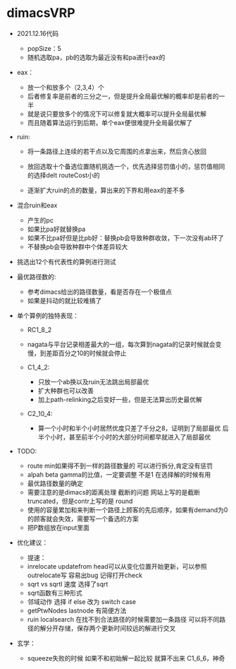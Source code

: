 # dimacsVRP

- 2021.12.16代码
    - popSize：5
    - 随机选取pa，pb的选取为最近没有和pa进行eax的

- eax：
    - 放一个和放多个（2,3,4）个
    - 后者修复率是前者的三分之一，但是提升全局最优解的概率却是前者的一半
    - 就是说只要放多个的情况下可以修复就大概率可以提升全局最优解
    - 而且随着算法运行到后期，单个eax便很难提升全局最优解了

- ruin:
    - 将一条路径上连续的若干点以及它周围的点拿出来，然后贪心放回
    - 放回选取十个备选位置随机挑选一个，优先选择惩罚值小的，惩罚值相同的选择delt routeCost小的

    - 逐渐扩大ruin的点的数量，算出来的下界和用eax的差不多

- 混合ruin和eax
    - 产生的pc
    - 如果比pa好就替换pa
    - 如果不比pa好但是比pb好：替换pb会导致种群收敛，下一次没有ab环了
    - 不替换pb会导致种群中个体差异较大

- 挑选出12个有代表性的算例进行测试

- 最优路径数的:
    - 参考dimacs给出的路径数量，看是否存在一个极值点
    - 如果是抖动的就比较难搞了

- 单个算例的独特表现：

    - RC1_8_2 
    - nagata与平台记录相差最大的一组，每次算到nagata的记录时候就会变慢，到差距百分之10的时候就会停止

    - C1_4_2:
        - 只放一个ab换以及ruin无法跳出局部最优
        - 扩大种群也可以改善
        - 加上path-relinking之后变好一些，但是无法算出历史最优解

    - C2_10_4:
        - 算一个小时和半个小时居然优度只差了千分之8，证明到了局部最优 后半个小时，甚至前半个小时的大部分时间都早就进入了局部最优

- TODO:
    - route min如果得不到一样的路径数量的 可以进行拆分,肯定没有惩罚
    - alpah beta gamma的比值，一定要调整 不是1 在选择解的时候有用
    - 最优路径数量的确定
    - 需要注意的是dimacs的距离处理 截断的问题 网站上写的是截断truncated，但是contr上写的是 round
    - 使用的容量累加和来判断一个路径上顾客的先后顺序，如果有demand为0的顾客就会失效，需要写一个备选的方案
    - 把P数组放在input里面

- 优化建议：
    - 提速：
    - inrelocate updatefrom head可以从变化位置开始更新，可以参照outrelocate写 容易出bug 记得打开check
    - sqrt vs sqrtl 速度 选择了sqrt
    - sqrt函数有三种形式
    - 邻域动作 选择 if else 改为 switch case
    - getPtwNodes lastnode 有简便方法
    - ruin localsearch 在找不到合法路径的时候需要加一条路径
    可以将不同路径的解分开存储，保存两个更新时间较远的解进行交叉
    
- 玄学：
    - squeeze失败的时候 如果不和初始解一起比较 就算不出来 C1_6_6，神奇
